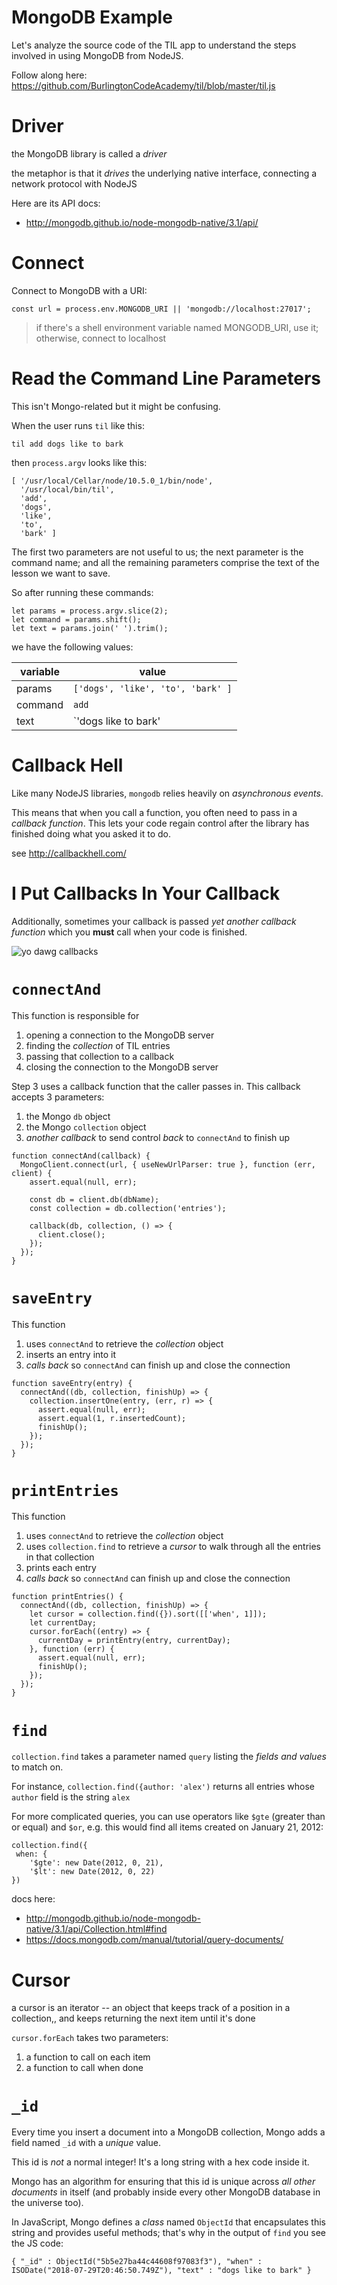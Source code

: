 # MongoDB Example

Let's analyze the source code of the TIL app to understand the steps involved in using MongoDB from NodeJS.

Follow along here: <https://github.com/BurlingtonCodeAcademy/til/blob/master/til.js>

# Driver

the MongoDB library is called a *driver*

the metaphor is that it *drives* the underlying native interface, connecting a network protocol with NodeJS

Here are its API docs: 

* http://mongodb.github.io/node-mongodb-native/3.1/api/

# Connect

Connect to MongoDB with a URI:
  
    const url = process.env.MONGODB_URI || 'mongodb://localhost:27017';

> if there's a shell environment variable named MONGODB_URI, use it; otherwise, connect to localhost

# Read the Command Line Parameters

This isn't Mongo-related but it might be confusing.

When the user runs `til` like this:

    til add dogs like to bark
    
then `process.argv` looks like this:

    [ '/usr/local/Cellar/node/10.5.0_1/bin/node',
      '/usr/local/bin/til',
      'add',
      'dogs',
      'like',
      'to',
      'bark' ]     

The first two parameters are not useful to us; the next parameter is the command name; and all the remaining parameters comprise the text of the lesson we want to save.

So after running these commands:

    let params = process.argv.slice(2);
    let command = params.shift();
    let text = params.join(' ').trim();

we have the following values:

|variable|value|
|---|---|
|params| `['dogs', 'like', 'to', 'bark' ]` |
|command| `add`
|text| `'dogs like to bark'

# Callback Hell

Like many NodeJS libraries, `mongodb` relies heavily on *asynchronous events*.

This means that when you call a function, you often need to pass in a *callback function*. This lets your code regain control after the library has finished doing what you asked it to do.

see <http://callbackhell.com/> 

# I Put Callbacks In Your Callback

Additionally, sometimes your callback is passed  *yet another callback function* which you **must** call when your code is finished.  

![yo dawg callbacks](/images/yo-dawg-callbacks.png)

# `connectAnd`

This function is responsible for 

1. opening a connection to the MongoDB server
2. finding the *collection* of TIL entries
3. passing that collection to a callback
4. closing the connection to the MongoDB server

Step 3 uses a callback function that the caller passes in. This callback accepts 3 parameters:

1. the Mongo `db` object
2. the Mongo `collection` object
3. *another callback* to send control *back* to `connectAnd` to finish up 

```
function connectAnd(callback) {
  MongoClient.connect(url, { useNewUrlParser: true }, function (err, client) {
    assert.equal(null, err);

    const db = client.db(dbName);
    const collection = db.collection('entries');

    callback(db, collection, () => {
      client.close();
    });
  });
}
```

# `saveEntry`

This function 

1. uses `connectAnd` to retrieve the *collection* object
2. inserts an entry into it
3. *calls back* so `connectAnd` can finish up and close the connection

```
function saveEntry(entry) {
  connectAnd((db, collection, finishUp) => {
    collection.insertOne(entry, (err, r) => {
      assert.equal(null, err);
      assert.equal(1, r.insertedCount);
      finishUp();
    });
  });
}
```

# `printEntries`

This function 

1. uses `connectAnd` to retrieve the *collection* object
2. uses `collection.find` to retrieve a *cursor* to walk through all the entries in that collection
3. prints each entry
4. *calls back* so `connectAnd` can finish up and close the connection

```
function printEntries() {
  connectAnd((db, collection, finishUp) => {
    let cursor = collection.find({}).sort([['when', 1]]);
    let currentDay;
    cursor.forEach((entry) => {
      currentDay = printEntry(entry, currentDay);
    }, function (err) {
      assert.equal(null, err);
      finishUp();
    });
  });
}
```

# `find`

`collection.find` takes a parameter named `query` listing the *fields and values* to match on. 

For instance, `collection.find({author: 'alex')` returns all entries whose `author` field is the string `alex`

For more complicated queries, you can use operators like `$gte` (greater than or equal) and `$or`, e.g. this would find all items created on January 21, 2012:

```
collection.find({
 when: {
    '$gte': new Date(2012, 0, 21),
    '$lt': new Date(2012, 0, 22)
})
```

docs here: 
  * <http://mongodb.github.io/node-mongodb-native/3.1/api/Collection.html#find>
  * <https://docs.mongodb.com/manual/tutorial/query-documents/>
  
# Cursor

a cursor is an iterator -- an object that keeps track of a position in a collection,, and keeps returning the next item until it's done

`cursor.forEach` takes two parameters:

1. a function to call on each item
2. a function to call when done

# `_id`

Every time you insert a document into a MongoDB collection, Mongo adds a field named `_id` with a *unique* value.

This id is *not* a normal integer! It's a long string with a hex code inside it. 

Mongo has an algorithm for ensuring that this id is unique across *all other documents* in itself (and probably inside every other MongoDB database in the universe too).

In JavaScript, Mongo defines a *class* named `ObjectId` that encapsulates this string and provides useful methods; that's why in the output of `find` you see the JS code: 

```
{ "_id" : ObjectId("5b5e27ba44c44608f97083f3"), "when" : ISODate("2018-07-29T20:46:50.749Z"), "text" : "dogs like to bark" }
```